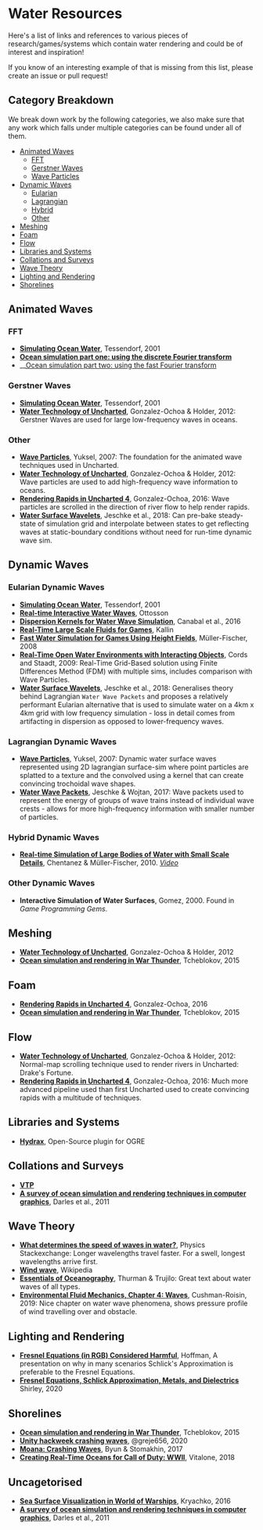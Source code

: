 # Water Resources

Here's a list of links and references to various pieces of research/games/systems which contain water rendering and could be of interest and inspiration!

If you know of an interesting example of that is missing from this list, please create an issue or pull request!

## Category Breakdown

We break down work by the following categories, we also make sure that any work which falls under multiple categories can be found under all of them.

  - [Animated Waves](#animated-waves)
    - [FFT](#fft)
    - [Gerstner Waves](#gerstner-waves)
    - [Wave Particles](#wave-particles)
  - [Dynamic Waves](#dynamic-waves)
    - [Eularian](#eularian-dynamic-waves)
    - [Lagrangian](#lagrangian-dynamic-waves)
    - [Hybrid](#hybrid-dynamic-waves)
    - [Other](#other-dynamic-waves)
  - [Meshing](#meshing)
  - [Foam](#foam)
  - [Flow](#flow)
  - [Libraries and Systems](#libraries-and-systems)
  - [Collations and Surveys](#collations-and-surveys)
  - [Wave Theory](#wave-theory)
  - [Lighting and Rendering](#lighting-and-rendering)
  - [Shorelines](#shorelines)
  <!-- TODO
  - [3D Sims](#3d-sims)
    - [Eularian](#eularian-3d-sims)
    - [Lagrangian](#lagrangian-3d-sims)
    -->


## Animated Waves

### FFT
  - __[Simulating Ocean Water](http://citeseerx.ist.psu.edu/viewdoc/download?doi=10.1.1.131.5567&rep=rep1&type=pdf)__, Tessendorf, 2001
  - __[Ocean simulation part one: using the discrete Fourier transform](https://www.keithlantz.net/2011/10/ocean-simulation-part-one-using-the-discrete-fourier-transform/)__
  - __[Ocean simulation part two: using the fast Fourier transform](https://www.keithlantz.net/2011/11/ocean-simulation-part-two-using-the-fast-fourier-transform/)

### Gerstner Waves
  - __[Simulating Ocean Water](http://citeseerx.ist.psu.edu/viewdoc/download?doi=10.1.1.131.5567&rep=rep1&type=pdf)__, Tessendorf, 2001
  - __[Water Technology of Uncharted](https://cgzoo.files.wordpress.com/2012/04/water-technology-of-uncharted-gdc-2012.pdf)__, Gonzalez-Ochoa & Holder, 2012: Gerstner Waves are used for large low-frequency waves in oceans.

### Other
  - __[Wave Particles](http://www.cemyuksel.com/research/waveparticles/)__, Yuksel, 2007: The foundation for the animated wave techniques used in Uncharted.
  - __[Water Technology of Uncharted](https://cgzoo.files.wordpress.com/2012/04/water-technology-of-uncharted-gdc-2012.pdf)__, Gonzalez-Ochoa & Holder, 2012: Wave particles are used to add high-frequency wave information to oceans.
  - __[Rendering Rapids in Uncharted 4](http://advances.realtimerendering.com/s2016/Rendering%20rapids%20in%20Uncharted%204.pptx)__, Gonzalez-Ochoa, 2016: Wave particles are scrolled in the direction of river flow to help render rapids.
  - __[Water Surface Wavelets](http://visualcomputing.ist.ac.at/publications/2018/WSW/)__, Jeschke et al., 2018: Can pre-bake steady-state of simulation grid and interpolate between states to get reflecting waves at static-boundary conditions without need for run-time dynamic wave sim.

## Dynamic Waves

### Eularian Dynamic Waves
  - __[Simulating Ocean Water](http://citeseerx.ist.psu.edu/viewdoc/download?doi=10.1.1.131.5567&rep=rep1&type=pdf)__, Tessendorf, 2001
  - __[Real-time Interactive Water Waves](http://www.dice.se/wp-content/uploads/2014/12/water-interaction-ottosson_bjorn.pdf)__, Ottosson
  - __[Dispersion Kernels for Water Wave Simulation](https://gmrv.es/Publications/2016/CMTKPO16/main.pdf)__, Canabal et al., 2016
  - __[Real-Time Large Scale Fluids for Games](https://pdfs.semanticscholar.org/a3c5/5aeda63895d846c38ae23e921cec7320f584.pdf)__, Kallin
  - __[Fast Water Simulation for Games Using Height Fields](http://matthias-mueller-fischer.ch/talks/GDC2008.pdf)__, Müller-Fischer, 2008
  - __[Real-Time Open Water Environments with Interacting Objects](http://citeseerx.ist.psu.edu/viewdoc/download?doi=10.1.1.162.2833&rep=rep1&type=pdf)__, Cords and Staadt, 2009: Real-Time Grid-Based solution using Finite Differences Method (FDM) with multiple sims, includes comparison with Wave Particles.
  - __[Water Surface Wavelets](http://visualcomputing.ist.ac.at/publications/2018/WSW/)__, Jeschke et al., 2018: Generalises theory behind Lagrangian `Water Wave Packets` and proposes a relatively performant Eularian alternative that is used to simulate water on a 4km x 4km grid with low frequency simulation - loss in detail comes from artifacting in dispersion as opposed to lower-frequency waves.

### Lagrangian Dynamic Waves
  - __[Wave Particles](http://www.cemyuksel.com/research/waveparticles/)__, Yuksel, 2007: Dynamic water surface waves represented using 2D lagrangian surface-sim where point particles are splatted to a texture and the convolved using a kernel that can create convincing trochoidal wave shapes.
  - __[Water Wave Packets](http://visualcomputing.ist.ac.at/publications/2017/WWP/)__, Jeschke & Wojtan, 2017: Wave packets used to represent the energy of groups of wave trains instead of individual wave crests - allows for more high-frequency information with smaller number of particles.

### Hybrid Dynamic Waves
  - __[Real-time Simulation of Large Bodies of Water with Small Scale Details](https://www.semanticscholar.org/paper/Real-time-Simulation-of-Large-Bodies-of-Water-with-Chentanez-M%C3%BCller/8b89fb1c664b742271e0f19a9efe8492f14074f5)__, Chentanez & Müller-Fischer, 2010. _[Video](https://www.youtube.com/watch?v=bojdpqi2l_o)_

### Other Dynamic Waves
  - __Interactive Simulation of Water Surfaces__, Gomez, 2000. Found in _Game Programming Gems_.

## Meshing
  - __[Water Technology of Uncharted](https://cgzoo.files.wordpress.com/2012/04/water-technology-of-uncharted-gdc-2012.pdf)__, Gonzalez-Ochoa & Holder, 2012
  - __[Ocean simulation and rendering in War Thunder](http://developer.download.nvidia.com/assets/gameworks/downloads/regular/events/cgdc15/CGDC2015_ocean_simulation_en.pdf)__, Tcheblokov, 2015
## Foam
  - __[Rendering Rapids in Uncharted 4](http://advances.realtimerendering.com/s2016/Rendering%20rapids%20in%20Uncharted%204.pptx)__, Gonzalez-Ochoa, 2016
  - __[Ocean simulation and rendering in War Thunder](http://developer.download.nvidia.com/assets/gameworks/downloads/regular/events/cgdc15/CGDC2015_ocean_simulation_en.pdf)__, Tcheblokov, 2015

## Flow
  - __[Water Technology of Uncharted](https://cgzoo.files.wordpress.com/2012/04/water-technology-of-uncharted-gdc-2012.pdf)__, Gonzalez-Ochoa & Holder, 2012: Normal-map scrolling technique used to render rivers in Uncharted: Drake's Fortune.
  - __[Rendering Rapids in Uncharted 4](http://advances.realtimerendering.com/s2016/Rendering%20rapids%20in%20Uncharted%204.pptx)__, Gonzalez-Ochoa, 2016: Much more advanced pipeline used than first Uncharted used to create convincing rapids with a multitude of techniques.

## Libraries and Systems
  - __[Hydrax](https://github.com/imperative/CommunityHydrax)__, Open-Source plugin for OGRE

## Collations and Surveys
  - __[VTP](http://vterrain.org/Water/)__
  - __[A survey of ocean simulation and rendering techniques in computer graphics](https://arxiv.org/pdf/1109.6494.pdf)__, Darles et al., 2011

## Wave Theory
  - __[What determines the speed of waves in water?](https://physics.stackexchange.com/questions/121327/what-determines-the-speed-of-waves-in-water/121330#121330)__, Physics Stackexchange: Longer wavelengths travel faster. For a swell, longest wavelengths arrive first.
  - __[Wind wave](https://en.wikipedia.org/wiki/Wind_wave)__, Wikipedia
  - __[Essentials of Oceanography](https://topex.ucsd.edu/ps/trujillo_waves.pdf)__, Thurman & Trujilo: Great text about water waves of all types.
  - __[Environmental Fluid Mechanics, Chapter 4: Waves](http://www.dartmouth.edu/~cushman/books/EFM/chap4.pdf)__, Cushman-Roisin, 2019: Nice chapter on water wave phenomena, shows pressure profile of wind travelling over and obstacle.

## Lighting and Rendering
  - __[Fresnel Equations (in RGB) Considered Harmful](http://renderwonk.com/publications/mam2019/naty_mam2019.pdf)__, Hoffman, A presentation on why in many scenarios Schlick's Approximation is preferable to the Fresnel Equations.
  - __[Fresnel Equations, Schlick Approximation, Metals, and Dielectrics](http://psgraphics.blogspot.com/2020/03/fresnel-equations-schlick-approximation.html)__ Shirley, 2020

## Shorelines
  - __[Ocean simulation and rendering in War Thunder](http://developer.download.nvidia.com/assets/gameworks/downloads/regular/events/cgdc15/CGDC2015_ocean_simulation_en.pdf)__, Tcheblokov, 2015
  - __[Unity hackweek crashing waves](https://twitter.com/greje656/status/1276611073077108736)__, @greje656, 2020
  - __[Moana: Crashing Waves](https://disney-animation.s3.amazonaws.com/uploads/production/publication_asset/164/asset/Moana_Crashing_Waves.pdf)__, Byun & Stomakhin, 2017
  - __[Creating Real-Time Oceans for Call of Duty: WWII](https://vimeo.com/261901539)__, Vitalone, 2018

## Uncagetorised
  - __[Sea Surface Visualization in World of Warships](https://wargaming.com/en/news/siggraph-2016/)__, Kryachko, 2016
  - __[A survey of ocean simulation and rendering techniques in computer graphics](https://arxiv.org/pdf/1109.6494.pdf)__, Darles et al., 2011

<!--
  - http://www-eaps.mit.edu/~rap/courses/12333_notes/dispersion.pdf : Useful notes on dispersive and non-dispersive waves.
  - https://thayer.dartmouth.edu/~d30345d/books/EFM/chap4.pdf : More notes on waves.
  - https://ccrma.stanford.edu/~jos/pasp/Dispersive_1D_Wave_Equation.html : Dispersive wave equation.
  - http://www.bu.edu/pasi-tsunami/files/2013/01/daytwo12.pdf : Dispersion does not apply to tsunamis.
  - https://pdfs.semanticscholar.org/c902/c4f2c61734cbf4ec7ee8b792ccb01644943d.pdf, Thuery: Detailed SWE description
  - http://kestrel.nmt.edu/~raymond/classes/ph332/notes/shallowgov/shallowgov.pdf, Using SWE for ocean on large scales
  - Three stages of how wind generates waves, with refs: https://www.wikiwaves.org/Ocean-Wave_Spectra
  - Miles - how energy is transferred from wind to wave: https://www.cambridge.org/core/journals/journal-of-fluid-mechanics/article/on-the-generation-of-surface-waves-by-shear-flows/40B503619B6D4571BEF3D31CB8925084
  - Realistic simulation of waves using wave spectra: https://hal.archives-ouvertes.fr/file/index/docid/307938/filename/frechot_realistic_simulation_of_ocean_surface_using_wave_spectra.pdf
  - Nice practical demo about testing different wave breakers: https://youtu.be/3yNoy4H2Z-o
  - Useful notes/diagrams on waves: http://hyperphysics.phy-astr.gsu.edu/hbase/Waves/watwav2.html, http://hyperphysics.phy-astr.gsu.edu/hbase/watwav.html#c1
  - Nice slides on natural wave phenomena http://www2.ess.ucla.edu/~schauble/EPSS15_Oceanography/LEC13S17_Waves_6perpage.pdf
  - Demonstration that Gerstner wave motion is physically possible https://www.tandfonline.com/doi/abs/10.2991/jnmp.2008.15.S2.7
-->

<!--TODO: Add and organise these
* Weta - Synthesizing waves from animated heightfields - 2012 - deals with optimizing a physical ocean surface to match an artist authored shape, numerical issues with tanh(), eliminating overlaps, computing a 3D velocity field: http://cs.au.dk/~bang/publications/NielsenSoderstromBridsonTOG2012.pdf
* Hitman Ocean Technology - they mix a few systems together (thanks for link @ajweeks) https://www.eidosmontreal.com/en/news/hitman-ocean-technology
* Kass - derive / justify wave equation: http://citeseerx.ist.psu.edu/viewdoc/download?doi=10.1.1.89.1204&rep=rep1&type=pdf


### Wave Theory



### Wave Simulation

* Mode splitting - surface + volume sim combined: http://www.hilkocords.de/publications/mode_splitting.pdf
* Boat interaction: https://www.youtube.com/watch?v=YK_Za2MY2a0 , paper: http://www.hilkocords.de/publications/open_water.pdf
* Setting up boat interactioin in maya: https://www.youtube.com/watch?v=O-8ow82gQw8 . Touches on issues related to combining heightfield with displacement texture, and the wake lagging behind the object.
* Water Surface Wavelets - Jeschke et al. SIGGRAPH 2018 - http://visualcomputing.ist.ac.at/publications/2018/WSW/ - Interesting rederivation of water motion into a more computationally friendly form. The LOD system in Crest is very competitive with this technique.
* Lecture notes on numerical wave sim, makes use of Courant number directly - https://www.uio.no/studier/emner/matnat/ifi/nedlagte-emner/INF2340/v05/foiler/sim04.pdf
* Insomniac's Water Rendering System for Resistance 2: https://www.gamedevs.org/uploads/insomniac-water.pdf

### Wave Particles

* Original wave particles work: http://www.cemyuksel.com/research/waveparticles/
* Water Surface Wavelets: http://visualcomputing.ist.ac.at/publications/2018/WSW/

### 3D Simulation

* Bubble sim. Hill spherical vortex - irrotational flow around sphere. http://matthias-mueller-fischer.ch/publications/bubbles.pdf

-->

